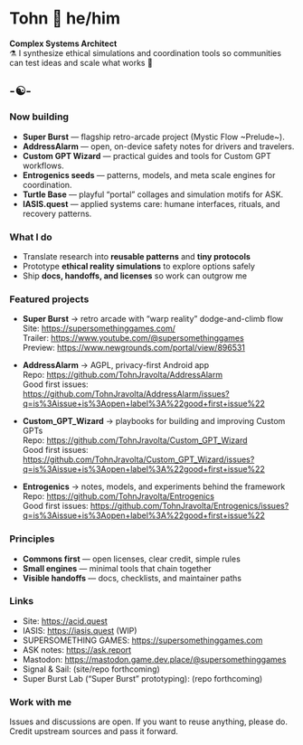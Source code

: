 # Tohn 🧿 he/him

**Complex Systems Architect**  
⚗️ I synthesize ethical simulations and coordination tools so communities can test ideas and scale what works 🎯

## -☯️-

### Now building
- **Super Burst** — flagship retro-arcade project (Mystic Flow ~Prelude~).  
- **AddressAlarm** — open, on-device safety notes for drivers and travelers.  
- **Custom GPT Wizard** — practical guides and tools for Custom GPT workflows.  
- **Entrogenics seeds** — patterns, models, and meta scale engines for coordination.  
- **Turtle Base** — playful “portal” collages and simulation motifs for ASK.  
- **IASIS.quest** — applied systems care: humane interfaces, rituals, and recovery patterns.  

### What I do
- Translate research into **reusable patterns** and **tiny protocols**  
- Prototype **ethical reality simulations** to explore options safely  
- Ship **docs, handoffs, and licenses** so work can outgrow me

### Featured projects
- **Super Burst** → retro arcade with “warp reality” dodge-and-climb flow  
  Site: https://supersomethinggames.com/  
  Trailer: https://www.youtube.com/@supersomethinggames  
  Preview: https://www.newgrounds.com/portal/view/896531

- **AddressAlarm** → AGPL, privacy-first Android app  
  Repo: https://github.com/TohnJravolta/AddressAlarm  
  Good first issues: https://github.com/TohnJravolta/AddressAlarm/issues?q=is%3Aissue+is%3Aopen+label%3A%22good+first+issue%22

- **Custom_GPT_Wizard** → playbooks for building and improving Custom GPTs  
  Repo: https://github.com/TohnJravolta/Custom_GPT_Wizard  
  Good first issues: https://github.com/TohnJravolta/Custom_GPT_Wizard/issues?q=is%3Aissue+is%3Aopen+label%3A%22good+first+issue%22

- **Entrogenics** → notes, models, and experiments behind the framework  
  Repo: https://github.com/TohnJravolta/Entrogenics  
  Good first issues: https://github.com/TohnJravolta/Entrogenics/issues?q=is%3Aissue+is%3Aopen+label%3A%22good+first+issue%22

### Principles
- **Commons first** — open licenses, clear credit, simple rules  
- **Small engines** — minimal tools that chain together  
- **Visible handoffs** — docs, checklists, and maintainer paths

### Links
- Site: https://acid.quest  
- IASIS: https://iasis.quest (WIP)
- SUPERSOMETHING GAMES: https://supersomethinggames.com  
- ASK notes: https://ask.report  
- Mastodon: https://mastodon.game.dev.place/@supersomethinggames  
- Signal & Sail: (site/repo forthcoming)  
- Super Burst Lab (“Super Burst” prototyping): (repo forthcoming)

### Work with me
Issues and discussions are open. If you want to reuse anything, please do.  
Credit upstream sources and pass it forward.
